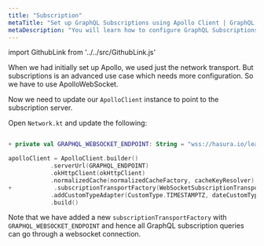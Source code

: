 ```yaml
---
title: "Subscription"
metaTitle: "Set up GraphQL Subscriptions using Apollo Client | GraphQL Android Apollo Tutorial"
metaDescription: "You will learn how to configure GraphQL Subscriptions using Android Apollo Client by installing dependencies like subscriptionTransportFactory. This will also have authorization token setup"
---
```


import GithubLink from '../../src/GithubLink.js'

When we had initially set up Apollo, we used just the network transport. But subscriptions is an advanced use case which needs more configuration. So we have to use ApolloWebSocket.

Now we need to update our `ApolloClient` instance to point to the subscription server.

Open `Network.kt` and update the following:

<GithubLink link="https://github.com/hasura/learn-graphql/blob/master/tutorials/mobile/android-apollo/app-final/app/src/main/java/com/hasura/todo/Todo/network/Network.kt" text="Network.kt" />

```kotlin

+ private val GRAPHQL_WEBSOCKET_ENDPOINT: String = "wss://hasura.io/learn/graphql"

apolloClient = ApolloClient.builder()
            .serverUrl(GRAPHQL_ENDPOINT)
            .okHttpClient(okHttpClient)
            .normalizedCache(normalizedCacheFactory, cacheKeyResolver)
+            .subscriptionTransportFactory(WebSocketSubscriptionTransport.Factory(GRAPHQL_WEBSOCKET_ENDPOINT, okHttpClient))
            .addCustomTypeAdapter(CustomType.TIMESTAMPTZ, dateCustomTypeAdapter)
            .build()
```

Note that we have added a new `subscriptionTransportFactory` with `GRAPHQL_WEBSOCKET_ENDPOINT` and hence all GraphQL subscription queries can go through a websocket connection.
